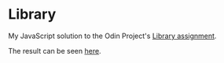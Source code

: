 # Library

My JavaScript solution to the Odin Project's [Library assignment][assignment].

The result can be seen [here][github-pages].

[assignment]: https://www.theodinproject.com/courses/javascript/lessons/library
[github-pages]: https://clormor.github.io/library/

